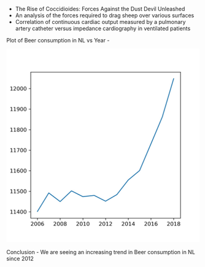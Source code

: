 * The Rise of Coccidioides: Forces Against the Dust Devil Unleashed
* An analysis of the forces required to drag sheep over various surfaces
* Correlation of continuous cardiac output measured by a pulmonary artery catheter versus impedance cardiography in ventilated patients

Plot of Beer consumption in NL vs Year - 

![Plot](NL_Beer.jpg)

Conclusion - We are seeing an increasing trend in Beer consumption in NL since 2012


